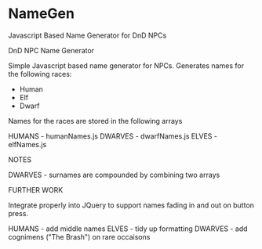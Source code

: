 # NameGen
Javascript Based Name Generator for DnD NPCs

DnD NPC Name Generator

Simple Javascript based name generator for NPCs.
Generates names for the following races:

- Human
- Elf
- Dwarf

Names for the races are stored in the following arrays

HUMANS - humanNames.js
DWARVES - dwarfNames.js
ELVES - elfNames.js


NOTES

DWARVES - surnames are compounded by combining two arrays


FURTHER WORK

Integrate properly into JQuery to support names fading in and out on button press.


HUMANS - add middle names
ELVES - tidy up formatting
DWARVES - add cognimens ("The Brash") on rare occaisons
